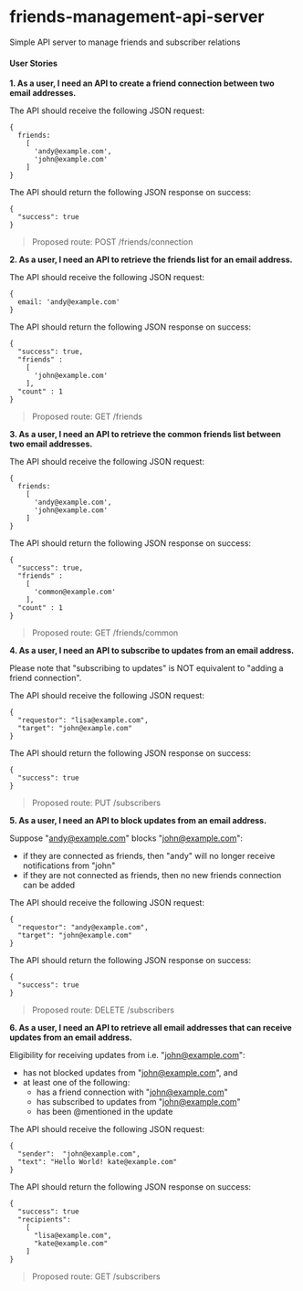 # friends-management-api-server
Simple API server to manage friends and subscriber relations

#### User Stories

**1. As a user, I need an API to create a friend connection between two email addresses.**

The API should receive the following JSON request:

```
{
  friends:
    [
      'andy@example.com',
      'john@example.com'
    ]
}
```

The API should return the following JSON response on success:

```
{
  "success": true
}
```

>Proposed route: POST /friends/connection

**2. As a user, I need an API to retrieve the friends list for an email address.**

The API should receive the following JSON request:

```
{
  email: 'andy@example.com'
}
```

The API should return the following JSON response on success:

```
{
  "success": true,
  "friends" :
    [
      'john@example.com'
    ],
  "count" : 1   
}
```

>Proposed route: GET /friends

**3. As a user, I need an API to retrieve the common friends list between two email addresses.**

The API should receive the following JSON request:

```
{
  friends:
    [
      'andy@example.com',
      'john@example.com'
    ]
}
```

The API should return the following JSON response on success:

```
{
  "success": true,
  "friends" :
    [
      'common@example.com'
    ],
  "count" : 1   
}
```

>Proposed route: GET /friends/common

**4. As a user, I need an API to subscribe to updates from an email address.**

Please note that "subscribing to updates" is NOT equivalent to "adding a friend connection".

The API should receive the following JSON request:

```
{
  "requestor": "lisa@example.com",
  "target": "john@example.com"
}
```

The API should return the following JSON response on success:

```
{
  "success": true
}
```

>Proposed route: PUT /subscribers

**5. As a user, I need an API to block updates from an email address.**

Suppose "andy@example.com" blocks "john@example.com":

- if they are connected as friends, then "andy" will no longer receive notifications from "john"
- if they are not connected as friends, then no new friends connection can be added

The API should receive the following JSON request:

```
{
  "requestor": "andy@example.com",
  "target": "john@example.com"
}
```

The API should return the following JSON response on success:

```
{
  "success": true
}
```

>Proposed route: DELETE /subscribers

**6. As a user, I need an API to retrieve all email addresses that can receive updates from an email address.**

Eligibility for receiving updates from i.e. "john@example.com":
- has not blocked updates from "john@example.com", and
- at least one of the following:
  - has a friend connection with "john@example.com"
  - has subscribed to updates from "john@example.com"
  - has been @mentioned in the update

The API should receive the following JSON request:

```
{
  "sender":  "john@example.com",
  "text": "Hello World! kate@example.com"
}
```

The API should return the following JSON response on success:

```
{
  "success": true
  "recipients":
    [
      "lisa@example.com",
      "kate@example.com"
    ]
}
```

>Proposed route: GET /subscribers